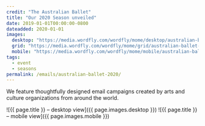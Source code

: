 ```yaml
---
credit: "The Australian Ballet"
title: "Our 2020 Season unveiled"
date: 2019-01-01T00:00:00-0800
dateadded: 2020-01-01
images:
  desktop: "https://media.wordfly.com/wordfly/mome/desktop/australian-ballet-2020.jpg"
  grid: "https://media.wordfly.com/wordfly/mome/grid/australian-ballet-2020.jpg"
  mobile: "https://media.wordfly.com/wordfly/mome/mobile/australian-ballet-2020.jpg"
tags:
  - event
  - seasons
permalink: /emails/australian-ballet-2020/
---
```

We feature thoughtfully designed email campaigns created by arts and culture organizations from around the world.

![{{ page.title }} – desktop view]({{ page.images.desktop }})
![{{ page.title }} – mobile view]({{ page.images.mobile }})
